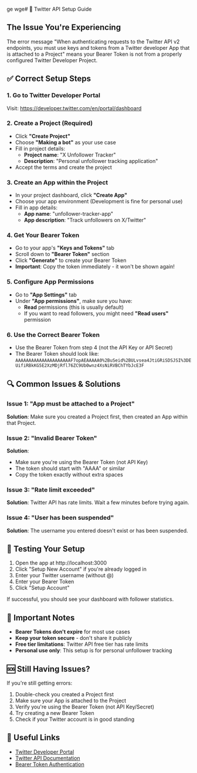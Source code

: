 ge wge# 🔑 Twitter API Setup Guide

## The Issue You're Experiencing

The error message "When authenticating requests to the Twitter API v2 endpoints, you must use keys and tokens from a Twitter developer App that is attached to a Project" means your Bearer Token is not from a properly configured Twitter Developer Project.

## ✅ Correct Setup Steps

### 1. Go to Twitter Developer Portal
Visit: https://developer.twitter.com/en/portal/dashboard

### 2. Create a Project (Required)
- Click **"Create Project"**
- Choose **"Making a bot"** as your use case
- Fill in project details:
  - **Project name**: "X Unfollower Tracker"
  - **Description**: "Personal unfollower tracking application"
- Accept the terms and create the project

### 3. Create an App within the Project
- In your project dashboard, click **"Create App"**
- Choose your app environment (Development is fine for personal use)
- Fill in app details:
  - **App name**: "unfollower-tracker-app"
  - **App description**: "Track unfollowers on X/Twitter"

### 4. Get Your Bearer Token
- Go to your app's **"Keys and Tokens"** tab
- Scroll down to **"Bearer Token"** section
- Click **"Generate"** to create your Bearer Token
- **Important**: Copy the token immediately - it won't be shown again!

### 5. Configure App Permissions
- Go to **"App Settings"** tab
- Under **"App permissions"**, make sure you have:
  - **Read** permissions (this is usually default)
  - If you want to read followers, you might need **"Read users"** permission

### 6. Use the Correct Bearer Token
- Use the Bearer Token from step 4 (not the API Key or API Secret)
- The Bearer Token should look like: `AAAAAAAAAAAAAAAAAAAAAF7opAEAAAAA0%2BuSeid%2BULvsea4JtiGRiSDSJSI%3DEUifiRBkKG5E2XzMDjRfl76ZC9Ub0wnz4XsNiRVBChTYbJcE3F`

## 🔍 Common Issues & Solutions

### Issue 1: "App must be attached to a Project"
**Solution**: Make sure you created a Project first, then created an App within that Project.

### Issue 2: "Invalid Bearer Token"
**Solution**: 
- Make sure you're using the Bearer Token (not API Key)
- The token should start with "AAAA" or similar
- Copy the token exactly without extra spaces

### Issue 3: "Rate limit exceeded"
**Solution**: Twitter API has rate limits. Wait a few minutes before trying again.

### Issue 4: "User has been suspended"
**Solution**: The username you entered doesn't exist or has been suspended.

## 🚀 Testing Your Setup

1. Open the app at http://localhost:3000
2. Click "Setup New Account" if you're already logged in
3. Enter your Twitter username (without @)
4. Enter your Bearer Token
5. Click "Setup Account"

If successful, you should see your dashboard with follower statistics.

## 📝 Important Notes

- **Bearer Tokens don't expire** for most use cases
- **Keep your token secure** - don't share it publicly
- **Free tier limitations**: Twitter API free tier has rate limits
- **Personal use only**: This setup is for personal unfollower tracking

## 🆘 Still Having Issues?

If you're still getting errors:
1. Double-check you created a Project first
2. Make sure your App is attached to the Project
3. Verify you're using the Bearer Token (not API Key/Secret)
4. Try creating a new Bearer Token
5. Check if your Twitter account is in good standing

## 🔗 Useful Links

- [Twitter Developer Portal](https://developer.twitter.com/en/portal/dashboard)
- [Twitter API Documentation](https://developer.twitter.com/en/docs)
- [Bearer Token Authentication](https://developer.twitter.com/en/docs/authentication/oauth-2-0/bearer-token)
